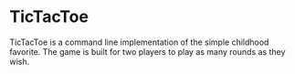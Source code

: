 # TicTacToe
TicTacToe is a command line implementation of the simple childhood favorite. The game is built
for two players to play as many rounds as they wish. 
